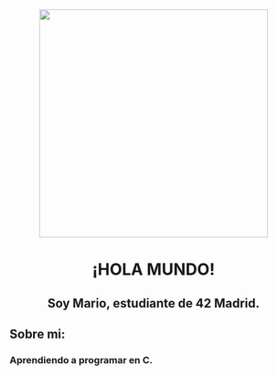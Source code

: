 <div id="header" align="center">
  <img src="https://media.giphy.com/media/QpVUMRUJGokfqXyfa1/giphy.gif" width="400" />
<h1 align="center">¡HOLA MUNDO!</h1>
  <h2 align="center">Soy Mario, estudiante de 42 Madrid.</h2>
  <h2 align="left"> Sobre mi:</h2> 
  <h3 align="left"> Aprendiendo a programar en C.</h3>
</div>
